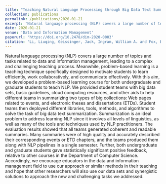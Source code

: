 ```yaml
---
title: "Teaching Natural Language Processing through Big Data Text Summarization with Problem-Based Learning."
collection: publications
permalink: /publications/2020-01-21
excerpt: 'Natural language processing (NLP) covers a large number of topics and tasks related to data and information management, leading to a complex and challenging teaching process. Meanwhile, problem-based learning is a teaching…'
date: 2020-01-21
venue: 'Data and Information Management'
paperurl: 'https://doi.org/10.2478/dim-2020-0003'
citation: 'Li, Liuqing, Geissinger, Jack, Ingram, William A. and Fox, Edward A. "Teaching Natural Language Processing through Big Data Text Summarization with Problem-Based Learning" Data and Information Management 4, no.1 (2020): 18-43.'
---
```

Natural language processing (NLP) covers a large number of topics and tasks related to data and information management, leading to a complex and challenging teaching process. Meanwhile, problem-based learning is a teaching technique specifically designed to motivate students to learn efficiently, work collaboratively, and communicate effectively. With this aim, we developed a problem-based learning course for both undergraduate and graduate students to teach NLP. We provided student teams with big data sets, basic guidelines, cloud computing resources, and other aids to help different teams in summarizing two types of big collections: Web pages related to events, and electronic theses and dissertations (ETDs). Student teams then deployed different libraries, tools, methods, and algorithms to solve the task of big data text summarization. Summarization is an ideal problem to address learning NLP since it involves all levels of linguistics, as well as many of the tools and techniques used by NLP practitioners. The evaluation results showed that all teams generated coherent and readable summaries. Many summaries were of high quality and accurately described their corresponding events or ETD chapters, and the teams produced them along with NLP pipelines in a single semester. Further, both undergraduate and graduate students gave statistically significant positive feedback, relative to other courses in the Department of Computer Science. Accordingly, we encourage educators in the data and information management field to use our approach or similar methods in their teaching and hope that other researchers will also use our data sets and synergistic solutions to approach the new and challenging tasks we addressed.


